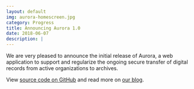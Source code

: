 ```yaml
---
layout: default
img: aurora-homescreen.jpg
category: Progress
title: Announcing Aurora 1.0
date: 2018-06-07
description: |
---
```


We are very pleased to announce the initial release of Aurora, a web application to support and regularize the ongoing secure transfer of digital records from active organizations to archives.

View [source code on GitHub](https://github.com/RockefellerArchiveCenter/aurora) and read more on [our blog](http://blog.rockarch.org/?p=1997).
